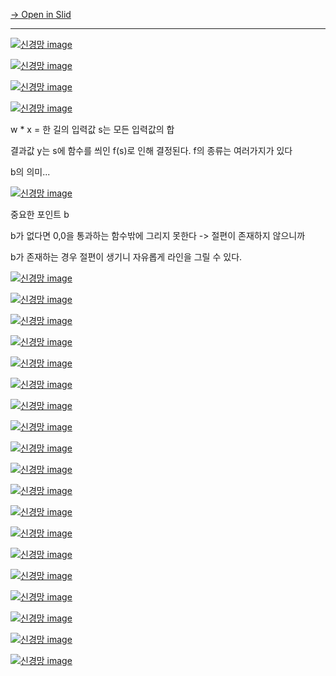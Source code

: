[→ Open in Slid](https://slid.cc/vdocs/6b61e379ceb64607bd0eefc4333e24c2)


---




[![신경망 image](https://slid-capture.s3.ap-northeast-2.amazonaws.com/public/pdf_upload/3b85ebf4c47a404588cf81f0f5d0a6c0/0000_a9242ae3af4546c29df22a6e34dacc3c.png)](undefined)




[![신경망 image](https://slid-capture.s3.ap-northeast-2.amazonaws.com/public/pdf_upload/3b85ebf4c47a404588cf81f0f5d0a6c0/0001_4296e941363745d3939f0ca10b88f9c2.png)](undefined)




[![신경망 image](https://slid-capture.s3.ap-northeast-2.amazonaws.com/public/pdf_upload/3b85ebf4c47a404588cf81f0f5d0a6c0/0002_1ca043202641437d8b2f123ff91eeed0.png)](undefined)




[![신경망 image](https://slid-capture.s3.ap-northeast-2.amazonaws.com/public/pdf_upload/3b85ebf4c47a404588cf81f0f5d0a6c0/0003_34715c726261414085655bd5aac762da.png)](undefined)


w \* x = 한 길의 입력값 s는 모든 입력값의 합


결과값 y는 s에 함수를 씌인 f(s)로 인해 결정된다. f의 종류는 여러가지가 있다


b의 의미...




[![신경망 image](https://slid-capture.s3.ap-northeast-2.amazonaws.com/public/pdf_upload/3b85ebf4c47a404588cf81f0f5d0a6c0/0004_32f2bc3c8aec4ab58c2ea6b8b7943578.png)](undefined)


중요한 포인트 b


b가 없다면 0,0을 통과하는 함수밖에 그리지 못한다 -> 절편이 존재하지 않으니까


b가 존재하는 경우 절편이 생기니 자유롭게 라인을 그릴 수 있다.




[![신경망 image](https://slid-capture.s3.ap-northeast-2.amazonaws.com/public/pdf_upload/3b85ebf4c47a404588cf81f0f5d0a6c0/0005_23923ea3d5274d009d013fca2dfc0ef6.png)](undefined)




[![신경망 image](https://slid-capture.s3.ap-northeast-2.amazonaws.com/public/pdf_upload/3b85ebf4c47a404588cf81f0f5d0a6c0/0006_8dec354671c9419ebe5e9b4a57fc633a.png)](undefined)




[![신경망 image](https://slid-capture.s3.ap-northeast-2.amazonaws.com/public/pdf_upload/3b85ebf4c47a404588cf81f0f5d0a6c0/0007_beba4ec9cd5f4bf9ad68cefa2f1bb77f.png)](undefined)




[![신경망 image](https://slid-capture.s3.ap-northeast-2.amazonaws.com/public/pdf_upload/3b85ebf4c47a404588cf81f0f5d0a6c0/0008_387e4f6c1b79453090c625548ba8dbe5.png)](undefined)




[![신경망 image](https://slid-capture.s3.ap-northeast-2.amazonaws.com/public/pdf_upload/3b85ebf4c47a404588cf81f0f5d0a6c0/0009_1c4925b98f264ce285a5d76880894979.png)](undefined)




[![신경망 image](https://slid-capture.s3.ap-northeast-2.amazonaws.com/public/pdf_upload/3b85ebf4c47a404588cf81f0f5d0a6c0/0010_18ede8122c43426181bf1a9ac5f97722.png)](undefined)




[![신경망 image](https://slid-capture.s3.ap-northeast-2.amazonaws.com/public/pdf_upload/3b85ebf4c47a404588cf81f0f5d0a6c0/0011_9ffde67ce4184e38b54813c74a1df198.png)](undefined)




[![신경망 image](https://slid-capture.s3.ap-northeast-2.amazonaws.com/public/pdf_upload/3b85ebf4c47a404588cf81f0f5d0a6c0/0012_c0f7574674a844b8a3339c25590617b8.png)](undefined)




[![신경망 image](https://slid-capture.s3.ap-northeast-2.amazonaws.com/public/pdf_upload/3b85ebf4c47a404588cf81f0f5d0a6c0/0013_c3f526b97adb48f4b5d35ee98aca8ce3.png)](undefined)




[![신경망 image](https://slid-capture.s3.ap-northeast-2.amazonaws.com/public/pdf_upload/3b85ebf4c47a404588cf81f0f5d0a6c0/0014_f111609263664c898df06efd4c8656be.png)](undefined)




[![신경망 image](https://slid-capture.s3.ap-northeast-2.amazonaws.com/public/pdf_upload/3b85ebf4c47a404588cf81f0f5d0a6c0/0015_7fd2b33f83e54241a7048060cbfeaab3.png)](undefined)




[![신경망 image](https://slid-capture.s3.ap-northeast-2.amazonaws.com/public/pdf_upload/3b85ebf4c47a404588cf81f0f5d0a6c0/0016_68088648a15d4d4487ac34d261f874aa.png)](undefined)




[![신경망 image](https://slid-capture.s3.ap-northeast-2.amazonaws.com/public/pdf_upload/3b85ebf4c47a404588cf81f0f5d0a6c0/0017_b74cf565e565488686b4d032a73af5dc.png)](undefined)




[![신경망 image](https://slid-capture.s3.ap-northeast-2.amazonaws.com/public/pdf_upload/3b85ebf4c47a404588cf81f0f5d0a6c0/0018_4114ea56c39a4df08f1cffcda88e0fb9.png)](undefined)




[![신경망 image](https://slid-capture.s3.ap-northeast-2.amazonaws.com/public/pdf_upload/3b85ebf4c47a404588cf81f0f5d0a6c0/0019_5401c2a868cc4f73b2ea8c3f1f153be0.png)](undefined)




[![신경망 image](https://slid-capture.s3.ap-northeast-2.amazonaws.com/public/pdf_upload/3b85ebf4c47a404588cf81f0f5d0a6c0/0020_41537ff4578748f48e231d568526a494.png)](undefined)




[![신경망 image](https://slid-capture.s3.ap-northeast-2.amazonaws.com/public/pdf_upload/3b85ebf4c47a404588cf81f0f5d0a6c0/0021_4dd723c338af463b8be1370139b4606e.png)](undefined)




[![신경망 image](https://slid-capture.s3.ap-northeast-2.amazonaws.com/public/pdf_upload/3b85ebf4c47a404588cf81f0f5d0a6c0/0022_ae95d50172834018b3d64eda69ca9bcb.png)](undefined)




[![신경망 image](https://slid-capture.s3.ap-northeast-2.amazonaws.com/public/pdf_upload/3b85ebf4c47a404588cf81f0f5d0a6c0/0023_ab47f6d989f942f1b88b62d0ae695784.png)](undefined)



